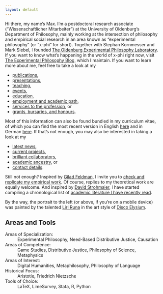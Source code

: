 ```yaml
---
layout: default
---
```


Hi there, my name’s Max. I’m a postdoctoral research associate (“Wissenschaftlicher Mitarbeiter”) at the University of Oldenburg’s Department of Philosophy, mainly working at the intersection of philosophy and empirical social research in an area known as “experimental philosophy” (or “x-phi” for short). Together with Stephan Kornmesser and Mark Siebel, I founded [The Oldenburg Experimental Philosophy Laboratory](https://uol.de/en/philosophy/research/research-areas/experimental-philosophy). If you want to know what’s happening in the world of x-phi right now, visit [The Experimental Philosophy Blog](https://xphi.net/), which I maintain. If you want to learn more about me, feel free to take a look at my

+ [publications](./publications.md),
+ [presentations](./presentations.md),
+ [teaching](./teaching.md),
+ [events](./events.md),
+ [education](./education.md),
+ [employment and academic path](./employment.md),
+ [services to the profession](./services.md), or
+ [grants, bursaries, and honours](./financials.md).

Most of this information can also be found bundled in my curriculum vitae, of which you can find the most recent version in English [here](https://github.com/alephmembeth/curriculum-vitae/blob/main/english/cv_english.pdf) and in German [here](https://github.com/alephmembeth/curriculum-vitae/blob/main/german/cv_german.pdf). If that’s not enough, you may also be interested in taking a look at my

+ [latest news](./news.md),
+ [current projects](./projects.md),
+ [brilliant collaborators](./collaborators.md),
+ [academic ancestry](./ancestry.md), or
+ [contact details](./contact.md).

Still not enough? Inspired by [Gilad Feldman](https://mgto.org/check-me-replicate-me/), I invite you to [check and replicate my empirical work](./check.md). Of course, replies to my theoretical work are equally welcome. And inspired by [David Strohmaier](https://dstrohmaier.com/lists/), I have started compiling a chronological list of [academic literature I have recently read](./reading.md).

By the way, the portrait to the left (or above, if you’re on a mobile device) was painted by the talented [Liri Runa](https://linktr.ee/liri_runa) in the art style of [Disco Elysium](https://discoelysium.com/).

## Areas and Tools

<dl>
   <dt>Areas of Specialization:</dt>
      <dd>Experimental Philosophy, Need-Based Distributive Justice, Causation</dd>
   <dt>Areas of Competence:</dt>
      <dd>Game Studies, Distributive Justice, Philosophy of Science, Metaphysics</dd>
   <dt>Areas of Interest:</dt>
      <dd>Digital Humanities, Metaphilosophy, Philosophy of Language</dd>
   <dt>Historical Focus:</dt>
      <dd>Aristotle, Friedrich Nietzsche</dd>
   <dt>Tools of Choice:</dt>
      <dd>LaTeX, LimeSurvey, Stata, R, Python</dd>
</dl>
